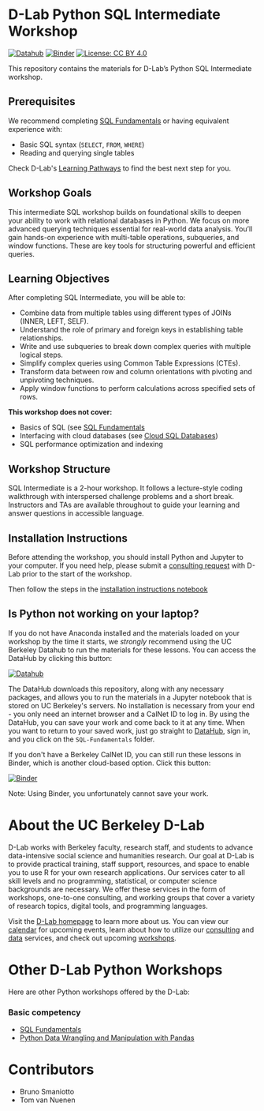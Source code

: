 # D-Lab Python SQL Intermediate Workshop

[![Datahub](https://img.shields.io/badge/launch-datahub-blue)](http://dlab.datahub.berkeley.edu/hub/user-redirect/git-pull?repo=https%3A%2F%2Fgithub.com%2Fdlab-berkeley%2FSQL-Intermediate&urlpath=lab%2Ftree%2FSQL-Intermediate%2F) [![Binder](https://mybinder.org/badge_logo.svg)](https://mybinder.org/v2/gh/dlab-berkeley/SQL-Intermediate/HEAD) [![License: CC BY 4.0](https://img.shields.io/badge/License-CC_BY_4.0-lightgrey.svg)](https://creativecommons.org/licenses/by/4.0/)

This repository contains the materials for D-Lab’s Python SQL Intermediate workshop. 

## Prerequisites

We recommend completing [SQL Fundamentals](https://github.com/dlab-berkeley/Python-SQL-Fundamentals) or having equivalent experience with:
- Basic SQL syntax (`SELECT`, `FROM`, `WHERE`)
- Reading and querying single tables

Check D-Lab's [Learning Pathways](https://dlab-berkeley.github.io/dlab-workshops/python_path.html) to find the best next step for you.

## Workshop Goals

This intermediate SQL workshop builds on foundational skills to deepen your ability to work with relational databases in Python. We focus on more advanced querying techniques essential for real-world data analysis. You’ll gain hands-on experience with multi-table operations, subqueries, and window functions. These are key tools for structuring powerful and efficient queries.

## Learning Objectives

After completing SQL Intermediate, you will be able to:
- Combine data from multiple tables using different types of JOINs (INNER, LEFT, SELF).
- Understand the role of primary and foreign keys in establishing table relationships.
- Write and use subqueries to break down complex queries with multiple logical steps.
- Simplify complex queries using Common Table Expressions (CTEs).
- Transform data between row and column orientations with pivoting and unpivoting techniques.
- Apply window functions to perform calculations across specified sets of rows.

**This workshop does not cover:**
- Basics of SQL (see [SQL Fundamentals](https://github.com/dlab-berkeley/Python-SQL-Fundamentals)
- Interfacing with cloud databases (see [Cloud SQL Databases](https://github.com/dlab-berkeley/Cloud-SQL-Databases))
- SQL performance optimization and indexing

## Workshop Structure

SQL Intermediate is a 2-hour workshop. It follows a lecture-style coding walkthrough with interspersed challenge problems and a short break. Instructors and TAs are available throughout to guide your learning and answer questions in accessible language.

## Installation Instructions

Before attending the workshop, you should install Python and Jupyter to your computer. If you need help, please submit a [consulting request](https://dlab.berkeley.edu/consulting/submit-consulting-request) with D-Lab prior to the start of the workshop.

Then follow the steps in the [installation instructions notebook](SQLite-Setup.ipynb)

## Is Python not working on your laptop?

If you do not have Anaconda installed and the materials loaded on your workshop by the time it starts, we *strongly* recommend using the UC Berkeley Datahub to run the materials for these lessons. You can access the DataHub by clicking this button:

[![Datahub](https://img.shields.io/badge/launch-datahub-blue)](http://dlab.datahub.berkeley.edu/hub/user-redirect/git-pull?repo=https%3A%2F%2Fgithub.com%2Fdlab-berkeley%2FSQL-Intermediate&urlpath=lab%2Ftree%2FSQL-Intermediate%2F)

The DataHub downloads this repository, along with any necessary packages, and allows you to run the materials in a Jupyter notebook that is stored on UC Berkeley's servers. No installation is necessary from your end - you only need an internet browser and a CalNet ID to log in. By using the DataHub, you can save your work and come back to it at any time. When you want to return to your saved work, just go straight to [DataHub](https://datahub.berkeley.edu), sign in, and you click on the `SQL-Fundamentals` folder.

If you don't have a Berkeley CalNet ID, you can still run these lessons in Binder, which is another cloud-based option. Click this button:

[![Binder](https://mybinder.org/badge_logo.svg)](https://mybinder.org/v2/gh/dlab-berkeley/SQL-Intermediate/HEAD)

Note: Using Binder, you unfortunately cannot save your work.

# About the UC Berkeley D-Lab

D-Lab works with Berkeley faculty, research staff, and students to advance data-intensive social science and humanities research. Our goal at D-Lab is to provide practical training, staff support, resources, and space to enable you to use R for your own research applications. Our services cater to all skill levels and no programming, statistical, or computer science backgrounds are necessary. We offer these services in the form of workshops, one-to-one consulting, and working groups that cover a variety of research topics, digital tools, and programming languages.  

Visit the [D-Lab homepage](https://dlab.berkeley.edu/) to learn more about us. You can view our [calendar](https://dlab.berkeley.edu/events/calendar) for upcoming events, learn about how to utilize our [consulting](https://dlab.berkeley.edu/consulting) and [data](https://dlab.berkeley.edu/data) services, and check out upcoming [workshops](https://dlab.berkeley.edu/events/workshops).

# Other D-Lab Python Workshops

Here are other Python workshops offered by the D-Lab:

### Basic competency

* [SQL Fundamentals](https://github.com/dlab-berkeley/SQL-Fundamentals/)
* [Python Data Wrangling and Manipulation with Pandas](https://dlab.berkeley.edu/events/python-data-wrangling-and-manipulation-pandas/2024-10-10)

# Contributors
* Bruno Smaniotto
* Tom van Nuenen
